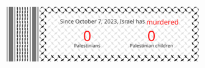 [![](https://github.com/alvii147/hinds-banner/blob/main/github/palestine-stats-classic.svg)](https://www.pcrf.net/)